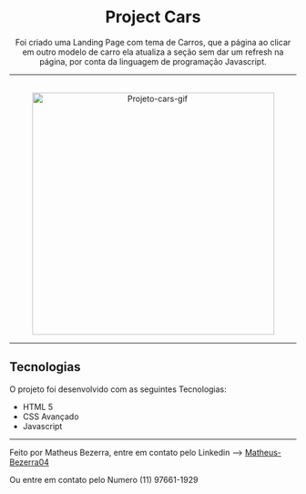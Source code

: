 <h1 align="center">
<br>
    Project Cars
<br>
</h1>
<p align="center">Foi criado uma Landing Page com tema de Carros, que a página ao clicar em outro modelo de carro ela atualiza a seção sem dar um refresh na página, por conta da linguagem de programação Javascript.</p>
<hr> <br>

<div align="center">
    <img src="img/projetoCarrosjavascript.gif" alt="Projeto-cars-gif" height="425">
</div>

---
## Tecnologias

O projeto foi desenvolvido com as seguintes Tecnologias:

- HTML 5
- CSS Avançado
- Javascript
---

Feito por Matheus Bezerra, entre em contato pelo Linkedin --> <a href="https://www.linkedin.com/in/matheus-bezerra04/">Matheus-Bezerra04</a>
<p>Ou entre em contato pelo Numero (11) 97661-1929</p>